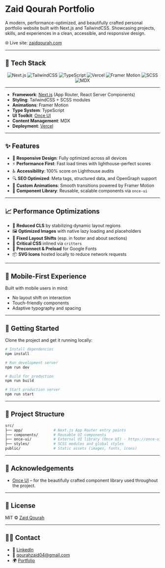 # Zaid Qourah Portfolio

A modern, performance-optimized, and beautifully crafted personal portfolio website built with Next.js and TailwindCSS. Showcasing projects, skills, and experiences in a clean, accessible, and responsive design.

🌐 Live site: [zaidqourah.com](https://zaidqourah.com)

---

## 🚀 Tech Stack

<div align="center">

![Next.js](https://img.shields.io/badge/Next.js-000?style=for-the-badge&logo=nextdotjs)
![TailwindCSS](https://img.shields.io/badge/Tailwind_CSS-06B6D4?style=for-the-badge&logo=tailwind-css&logoColor=white)
![TypeScript](https://img.shields.io/badge/TypeScript-3178C6?style=for-the-badge&logo=typescript&logoColor=white)
![Vercel](https://img.shields.io/badge/Deployed_on-Vercel-000?style=for-the-badge&logo=vercel)
![Framer Motion](https://img.shields.io/badge/Animations-Framer_Motion-0055FF?style=for-the-badge&logo=framer)
![SCSS](https://img.shields.io/badge/SCSS-CC6699?style=for-the-badge&logo=sass&logoColor=white)
![MDX](https://img.shields.io/badge/Content-MDX-1B1F24?style=for-the-badge&logo=mdx)

</div>

---

- **Framework**: [Next.js](https://nextjs.org/) (App Router, React Server Components)
- **Styling**: TailwindCSS + SCSS modules
- **Animations**: Framer Motion
- **Type System**: TypeScript
- **UI Toolkit**: [Once UI](https://once-ui.com)
- **Content Management**: MDX
- **Deployment**: [Vercel](https://vercel.com)

---

## ✨ Features

- 📱 **Responsive Design**: Fully optimized across all devices
- ⚡ **Performance First**: Fast load times with lighthouse-perfect scores
- ♿ **Accessibility**: 100% score on Lighthouse audits
- 🔍 **SEO Optimized**: Meta tags, structured data, and OpenGraph support
- 🎨 **Custom Animations**: Smooth transitions powered by Framer Motion
- 🧩 **Component Library**: Reusable, scalable components via `once-ui`

---

## 📈 Performance Optimizations

- 🚫 **Reduced CLS** by stabilizing dynamic layout regions
- 🖼️ **Optimized Images** with native lazy loading and placeholders
- 🧭 **Fixed Layout Shifts** (esp. in footer and about sections)
- 🧬 **Critical CSS** inlined via `critters`
- 🔗 **Preconnect & Preload** for Google Fonts
- 📦 **SVG Icons** hosted locally to reduce network requests

---

## 📱 Mobile-First Experience

Built with mobile users in mind:
- No layout shift on interaction
- Touch-friendly components
- Adaptive typography and spacing

---

## 🧰 Getting Started

Clone the project and get it running locally:

```bash
# Install dependencies
npm install

# Run development server
npm run dev

# Build for production
npm run build

# Start production server
npm run start
```

---

## 📁 Project Structure

```bash
src/
├── app/              # Next.js App Router entry points
├── components/       # Reusable UI components
├── once-ui/          # External UI library (Once UI) - https://once-ui.com
├── styles/           # SCSS modules and global styles
public/               # Static assets (images, fonts, icons)
```

---

## 🙌 Acknowledgements

- [Once UI](https://once-ui.com) – for the beautifully crafted component library used throughout the project.

---

## 📝 License

MIT © [Zaid Qourah](https://github.com/ZaidQourah2004)

---

## 🙋‍♂️ Contact

- 💼 [LinkedIn](https://www.linkedin.com/in/zaid-qourah)
- 📧 qourahzaid04@gmail.com
- 🌍 [Portfolio](https://zaidqourah.com)
